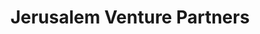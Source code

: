 ---
layout: firm_page
title: "Jerusalem Venture Partners"
id: "jvpvc.com"
permalink: "/jerusalemventurepartnersjvpvc.com/"
website: "https://www.jvpvc.com"
offices: "Jerusalem (Israel), New York City (United States)"
investment_stages: "Series A, Series B"
portfolio_companies: "CyberArk, Qlik, Cogent Communications, Chromatis Networks, Earnix, ThetaRay, Appdome, Coro, ControlUp, Pyramid Analytics, Greeneye, many others"
portfolio_link: "https://jvpvc.com/portfolio/"
investment_markets: "AI, SaaS, Cyber Security, Fintech, Insurtech, Climatech"
founded_year: "1993"
description: "JVP is a leading international venture capital firm with a strong presence in Israel and New York. For over 30 years, JVP has built numerous international category leaders, scaling them globally with significant ownership positions. JVP invests early and often, taking large positions and reinvesting to maintain and increase its stake."
linkedin: "https://www.linkedin.com/company/jvp/"
twitter: "https://twitter.com/jvpvc"
instagram: ""
team_page: "https://jvpvc.com/team/"
investor_type: "Venture Capital"
crunchbase: "https://www.crunchbase.com/organization/jerusalem-venture-partners"
pitchbook: "https://pitchbook.com/profiles/investor/11224-18"

# SEO Optimization
meta_title: "Jerusalem Venture Partners - VC Firm - projectstartups.com"
meta_description: "Jerusalem Venture Partners, JVP is a leading international venture capital firm with a strong presence in Israel and New York. For over 30 years, JVP has built numerous internati..."
meta_keywords: "Jerusalem Venture Partners, AI, SaaS, Cyber Security, Fintech, Insurtech, Climatech, VC firm, venture capital, startup investor, projectstartups.com"
canonical_url: "https://vc.projectstartups.com/jerusalemventurepartnersjvpvc.com/"
---